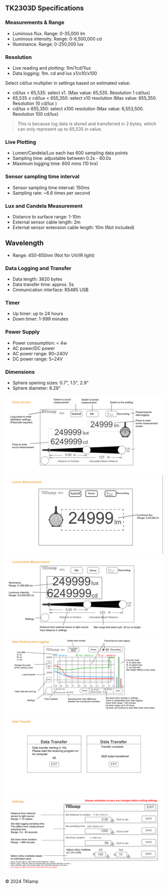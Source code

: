 ## TK2303D Specifications

### Measurements & Range
- Luminous flux. Range: 0-35,000 lm
- Luminous intensity. Range: 0-6,500,000 cd 
- Illuminance. Range: 0-250,000 lux 

### Resolution
- Live reading and plotting: 1lm/1cd/1lux
- Data logging: 1lm. cd and lux x1/x10/x100

Select cd/lux multiplier in settings based on estimated value:
- cd/lux < 65,535:  select x1. (Max value: 65,535. Resolution 1 cd/lux)
- 65,535 ≤ cd/lux < 655,350: select x10 resolution (Max value: 655,350. Resolution 10 cd/lux )
- cd/lux ≥ 655,350: select x100 resolution (Max value: 6,553,500. Resolution 100 cd/lux)

> This is because log data is stored and transferred in 2 bytes, which can only represent up to 65,535 in value.

### Live Plotting
- Lumen/Candela/Lux each has 600 sampling data points 
- Sampling time: adjustable between 0.2s - 60.0s
- Maximum logging time: 600 mins (10 hrs)

### Sensor sampling time interval
- Sensor sampling time interval: 150ms
- Sampling rate: ~6.6 times per second

### Lux and Candela Measurement
- Distance to surface range: 1-10m
- External sensor cable length: 2m
- External sensor extension cable length: 10m (Not included)

## Wavelength 
- Range: 450-650nm (Not for UV/IR light) 

### Data Logging and Transfer
- Data length: 3620 bytes
- Data transfer time: approx. 5s
- Cmmunication interface: RS485 USB

### Timer
- Up timer: up to 24 hours
- Down timer: 1-999 minutes  

### Power Supply
- Power consumption: < 4w
- AC power/DC power
- AC power range: 90~240V 
- DC power range: 5~24V

### Dimensions 
- Sphere opening sizes: 0.7", 1.5", 2.9"
- Sphere diameter: 6.29"

![Home Screen](../res/Home%20Screen.png)
![Lumen Measurement](../res/Lumen%20Measurement.png)
![Candela Measurement](../res/Candela%20Measurement.png)
![Data Plotting and Logging](../res/Data%20Plotting%20and%20Logging.png)
![Data Transfer](../res/Data%20Transfer.png)
![Settings](../res/Settings.png)

© 2024 TKlamp
